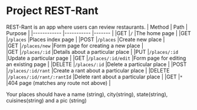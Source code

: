 # Project REST-Rant

REST-Rant is an app where users can review restaurants.
| Method        | Path                      | Purpose                               |
|------------   |-----------                |-------                                |
|GET            |`/`                        |The home page                          |
|GET            |`/places`                  |Places index page                      |
|POST           |`/places`                  |Create new place                       |  
|GET            |`/places/new`              |Form page for creating a new place     |   
|GET            |`/places/:id`              |Details about a particular place       |
|PUT            |`/places/:id`              |Update a particular page               |
|GET            |`/places/:id/edit`         |Form page for editing an existing page |
|DELETE         |`/places/:id`              |Delete a particular place              |
|POST           |`/places/:id/rant`         |Create a rant about a particular place |
|DELETE         |`/places/:id/rant/:rantId` |Delete rant about a particular place   |
|GET            |`*`                        |404 page (matches any route not above) |

Your places should have a name (string), city(string), state(string), cuisines(string) and a pic
(string)